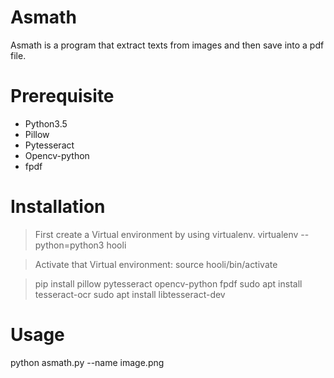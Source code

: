 # Asmath
Asmath is a program that extract texts from images and then save into a pdf file.

# Prerequisite
- Python3.5
- Pillow 
- Pytesseract
- Opencv-python
- fpdf

# Installation
> First create a Virtual environment by using virtualenv. 
  virtualenv --python=python3 hooli
  
> Activate that Virtual environment:
  source hooli/bin/activate
  
> pip install pillow pytesseract opencv-python fpdf
> sudo apt install tesseract-ocr
> sudo apt install libtesseract-dev

# Usage
  python asmath.py --name image.png
  



